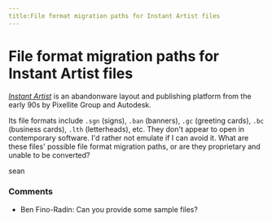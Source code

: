 ```yaml
---
title:File format migration paths for Instant Artist files
---
```

File format migration paths for Instant Artist files
=====================
[*Instant Artist*](http://en.wikipedia.org/wiki/Sierra_Print_Artist) is
an abandonware layout and publishing platform from the early 90s by
Pixellite Group and Autodesk.

Its file formats include `.sgn` (signs), `.ban` (banners), `.gc`
(greeting cards), `.bc` (business cards), `.lth` (letterheads), etc.
They don't appear to open in contemporary software. I'd rather not
emulate if I can avoid it. What are these files' possible file format
migration paths, or are they proprietary and unable to be converted?

sean

### Comments ###
* Ben Fino-Radin: Can you provide some sample files?


